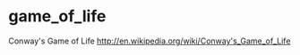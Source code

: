 game_of_life
============

Conway's Game of Life  http://en.wikipedia.org/wiki/Conway's_Game_of_Life